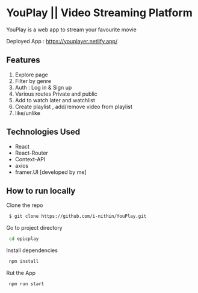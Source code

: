 # YouPlay || Video Streaming Platform

YouPlay is a web app to stream your favourite movie

Deployed App : https://youplayer.netlify.app/

## Features
1. Explore page
2. Filter by genre
3. Auth : Log in & Sign up
4. Various routes Private and public
5. Add to watch later and watchlist
6. Create playlist , add/remove video from playlist
7. like/unlike

## Technologies Used
- React
- React-Router
- Context-API
- axios
- framer.UI [developed by me]

## How to run locally

Clone the repo
```bash
 $ git clone https://github.com/i-nithin/YouPlay.git
```
Go to project directory
```bash
 cd epicplay
```
Install dependencies
```bash
 npm install
```
Rut the App
```bash
 npm run start
```
